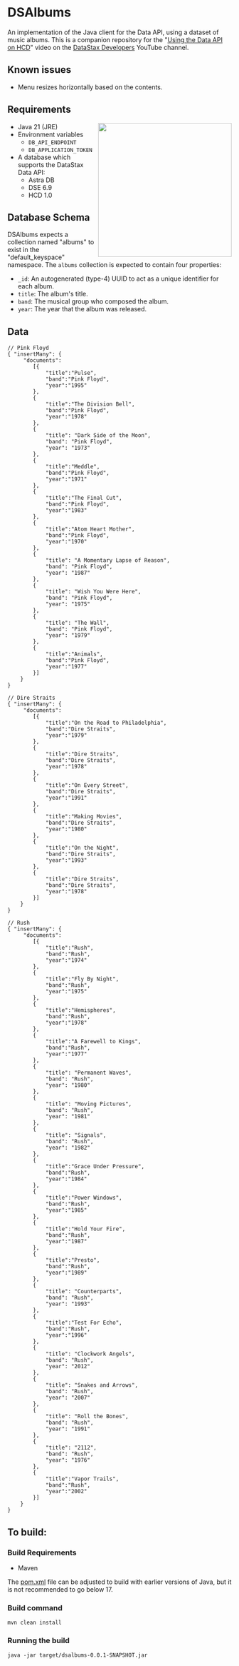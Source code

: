 # DSAlbums
An implementation of the Java client for the Data API, using a dataset of music albums. This is a companion repository for the "[Using the Data API on HCD](https://www.youtube.com/watch?v=LbcsVfm4A-k)" video on the [DataStax Developers](https://www.youtube.com/@DataStaxDevs) YouTube channel.

## Known issues
 - Menu resizes horizontally based on the contents.

## Requirements
<img src="dsalbums.png" width="300" align=right />

 - Java 21 (JRE)
 - Environment variables
     - `DB_API_ENDPOINT`
     - `DB_APPLICATION_TOKEN`
 - A database which supports the DataStax Data API:
    - Astra DB
    - DSE 6.9
    - HCD 1.0

## Database Schema
DSAlbums expects a collection named "albums" to exist in the "default_keyspace" namespace. The `albums` collection is expected to contain four properties:
 - `_id`: An autogenerated (type-4) UUID to act as a unique identifier for each album.
 - `title`: The album's title.
 - `band`: The musical group who composed the album.
 - `year`: The year that the album was released.

## Data

```
// Pink Floyd
{ "insertMany": {
     "documents":
        [{
            "title":"Pulse",
            "band":"Pink Floyd",
            "year":"1995"
        },
        {
            "title":"The Division Bell",
            "band":"Pink Floyd",
            "year":"1978"
        },
        {
            "title": "Dark Side of the Moon",
            "band": "Pink Floyd",
            "year": "1973"
        },
        {
            "title":"Meddle",
            "band":"Pink Floyd",
            "year":"1971"
        },
        {
            "title":"The Final Cut",
            "band":"Pink Floyd",
            "year":"1983"
        },
        {
            "title":"Atom Heart Mother",
            "band":"Pink Floyd",
            "year":"1970"
        },
        {
            "title": "A Momentary Lapse of Reason",
            "band": "Pink Floyd",
            "year": "1987"
        },
        {
            "title": "Wish You Were Here",
            "band": "Pink Floyd",
            "year": "1975"
        },
        {
            "title": "The Wall",
            "band": "Pink Floyd",
            "year": "1979"
        },
        {
            "title":"Animals",
            "band":"Pink Floyd",
            "year":"1977"
        }]
    }
}

// Dire Straits
{ "insertMany": {
     "documents":
        [{
            "title":"On the Road to Philadelphia",
            "band":"Dire Straits",
            "year":"1979"
        },
        {
            "title":"Dire Straits",
            "band":"Dire Straits",
            "year":"1978"
        },
        {
            "title":"On Every Street",
            "band":"Dire Straits",
            "year":"1991"
        },
        {
            "title":"Making Movies",
            "band":"Dire Straits",
            "year":"1980"
        },
        {
            "title":"On the Night",
            "band":"Dire Straits",
            "year":"1993"
        },
        {
            "title":"Dire Straits",
            "band":"Dire Straits",
            "year":"1978"
        }]
    }
}

// Rush
{ "insertMany": {
     "documents":
        [{
            "title":"Rush",
            "band":"Rush",
            "year":"1974"
        },
        {
            "title":"Fly By Night",
            "band":"Rush",
            "year":"1975"
        },
        {
            "title":"Hemispheres",
            "band":"Rush",
            "year":"1978"
        },
        {
            "title":"A Farewell to Kings",
            "band":"Rush",
            "year":"1977"
        },
        {
            "title": "Permanent Waves",
            "band": "Rush",
            "year": "1980"
        },
        {
            "title": "Moving Pictures",
            "band": "Rush",
            "year": "1981"
        },
        {
            "title": "Signals",
            "band": "Rush",
            "year": "1982"
        },
        {
            "title":"Grace Under Pressure",
            "band":"Rush",
            "year":"1984"
        },
        {
            "title":"Power Windows",
            "band":"Rush",
            "year":"1985"
        },
        {
            "title":"Hold Your Fire",
            "band":"Rush",
            "year":"1987"
        },
        {
            "title":"Presto",
            "band":"Rush",
            "year":"1989"
        },
        {
            "title": "Counterparts",
            "band": "Rush",
            "year": "1993"
        },
        {
            "title":"Test For Echo",
            "band":"Rush",
            "year":"1996"
        },
        {
            "title": "Clockwork Angels",
            "band": "Rush",
            "year": "2012"
        },
        {
            "title": "Snakes and Arrows",
            "band": "Rush",
            "year": "2007"
        },
        {
            "title": "Roll the Bones",
            "band": "Rush",
            "year": "1991"
        },
        {
            "title": "2112",
            "band": "Rush",
            "year": "1976"
        },        
        {
            "title":"Vapor Trails",
            "band":"Rush",
            "year":"2002"
        }]
    }
}
```

## To build:

### Build Requirements

 - Maven

The [pom.xml](pom.xml) file can be adjusted to build with earlier versions of Java, but it is not recommended to go below 17.

### Build command

    mvn clean install

### Running the build

    java -jar target/dsalbums-0.0.1-SNAPSHOT.jar
